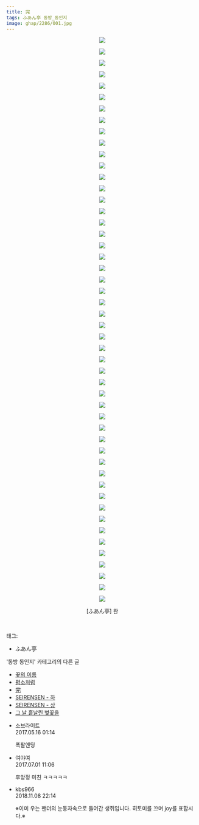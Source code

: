 ```yaml
---
title: 完
tags: ふあん亭 동방_동인지
image: ghap/2286/001.jpg
---
```

<div class="article">
<p style="text-align: center; clear: none; float: none;"><img src="{{ site.nasurl }}/ghap/2286/001.jpg"/></p>
<p style="text-align: center; clear: none; float: none;"><img src="{{ site.nasurl }}/ghap/2286/002.jpg"/></p>
<p style="text-align: center; clear: none; float: none;"><img src="{{ site.nasurl }}/ghap/2286/003.jpg"/></p>
<p style="text-align: center; clear: none; float: none;"><img src="{{ site.nasurl }}/ghap/2286/004.jpg"/></p>
<p style="text-align: center; clear: none; float: none;"><img src="{{ site.nasurl }}/ghap/2286/005.jpg"/></p>
<p style="text-align: center; clear: none; float: none;"><img src="{{ site.nasurl }}/ghap/2286/006.jpg"/></p>
<p style="text-align: center; clear: none; float: none;"><img src="{{ site.nasurl }}/ghap/2286/007.jpg"/></p>
<p style="text-align: center; clear: none; float: none;"><img src="{{ site.nasurl }}/ghap/2286/008.jpg"/></p>
<p style="text-align: center; clear: none; float: none;"><img src="{{ site.nasurl }}/ghap/2286/009.jpg"/></p>
<p style="text-align: center; clear: none; float: none;"><img src="{{ site.nasurl }}/ghap/2286/010.jpg"/></p>
<p style="text-align: center; clear: none; float: none;"><img src="{{ site.nasurl }}/ghap/2286/011.jpg"/></p>
<p style="text-align: center; clear: none; float: none;"><img src="{{ site.nasurl }}/ghap/2286/012.jpg"/></p>
<p style="text-align: center; clear: none; float: none;"><img src="{{ site.nasurl }}/ghap/2286/013.jpg"/></p>
<p style="text-align: center; clear: none; float: none;"><img src="{{ site.nasurl }}/ghap/2286/014.jpg"/></p>
<p style="text-align: center; clear: none; float: none;"><img src="{{ site.nasurl }}/ghap/2286/015.jpg"/></p>
<p style="text-align: center; clear: none; float: none;"><img src="{{ site.nasurl }}/ghap/2286/016.jpg"/></p>
<p style="text-align: center; clear: none; float: none;"><img src="{{ site.nasurl }}/ghap/2286/017.jpg"/></p>
<p style="text-align: center; clear: none; float: none;"><img src="{{ site.nasurl }}/ghap/2286/018.jpg"/></p>
<p style="text-align: center; clear: none; float: none;"><img src="{{ site.nasurl }}/ghap/2286/019.jpg"/></p>
<p style="text-align: center; clear: none; float: none;"><img src="{{ site.nasurl }}/ghap/2286/020.jpg"/></p>
<p style="text-align: center; clear: none; float: none;"><img src="{{ site.nasurl }}/ghap/2286/021.jpg"/></p>
<p style="text-align: center; clear: none; float: none;"><img src="{{ site.nasurl }}/ghap/2286/022.jpg"/></p>
<p style="text-align: center; clear: none; float: none;"><img src="{{ site.nasurl }}/ghap/2286/023.jpg"/></p>
<p style="text-align: center; clear: none; float: none;"><img src="{{ site.nasurl }}/ghap/2286/024.jpg"/></p>
<p style="text-align: center; clear: none; float: none;"><img src="{{ site.nasurl }}/ghap/2286/025.jpg"/></p>
<p style="text-align: center; clear: none; float: none;"><img src="{{ site.nasurl }}/ghap/2286/026.jpg"/></p>
<p style="text-align: center; clear: none; float: none;"><img src="{{ site.nasurl }}/ghap/2286/027.jpg"/></p>
<p style="text-align: center; clear: none; float: none;"><img src="{{ site.nasurl }}/ghap/2286/028.jpg"/></p>
<p style="text-align: center; clear: none; float: none;"><img src="{{ site.nasurl }}/ghap/2286/029.jpg"/></p>
<p style="text-align: center; clear: none; float: none;"><img src="{{ site.nasurl }}/ghap/2286/030.jpg"/></p>
<p style="text-align: center; clear: none; float: none;"><img src="{{ site.nasurl }}/ghap/2286/031.jpg"/></p>
<p style="text-align: center; clear: none; float: none;"><img src="{{ site.nasurl }}/ghap/2286/032.jpg"/></p>
<p style="text-align: center; clear: none; float: none;"><img src="{{ site.nasurl }}/ghap/2286/033.jpg"/></p>
<p style="text-align: center; clear: none; float: none;"><img src="{{ site.nasurl }}/ghap/2286/034.jpg"/></p>
<p style="text-align: center; clear: none; float: none;"><img src="{{ site.nasurl }}/ghap/2286/035.jpg"/></p>
<p style="text-align: center; clear: none; float: none;"><img src="{{ site.nasurl }}/ghap/2286/036.jpg"/></p>
<p style="text-align: center; clear: none; float: none;"><img src="{{ site.nasurl }}/ghap/2286/037.jpg"/></p>
<p style="text-align: center; clear: none; float: none;"><img src="{{ site.nasurl }}/ghap/2286/038.jpg"/></p>
<p style="text-align: center; clear: none; float: none;"><img src="{{ site.nasurl }}/ghap/2286/039.jpg"/></p>
<p style="text-align: center; clear: none; float: none;"><img src="{{ site.nasurl }}/ghap/2286/040.jpg"/></p>
<p style="text-align: center; clear: none; float: none;"><img src="{{ site.nasurl }}/ghap/2286/041.jpg"/></p>
<p style="text-align: center; clear: none; float: none;"><img src="{{ site.nasurl }}/ghap/2286/042.jpg"/></p>
<p style="text-align: center; clear: none; float: none;"><img src="{{ site.nasurl }}/ghap/2286/043.jpg"/></p>
<p style="text-align: center; clear: none; float: none;"><img src="{{ site.nasurl }}/ghap/2286/044.jpg"/></p>
<p style="text-align: center; clear: none; float: none;"><img src="{{ site.nasurl }}/ghap/2286/045.jpg"/></p>
<p style="text-align: center; clear: none; float: none;"><img src="{{ site.nasurl }}/ghap/2286/046.jpg"/></p>
<p style="text-align: center; clear: none; float: none;"><img src="{{ site.nasurl }}/ghap/2286/047.jpg"/></p>
<p style="text-align: center; clear: none; float: none;"><img src="{{ site.nasurl }}/ghap/2286/048.jpg"/></p>
<p style="text-align: center; clear: none; float: none;"><img src="{{ site.nasurl }}/ghap/2286/049.jpg"/></p>
<p style="text-align: center; clear: none; float: none;"><img src="{{ site.nasurl }}/ghap/2286/050.jpg"/></p>
<p style="text-align: center; clear: none; float: none;">[ふあん亭] 완</p>
<p><br/></p>
</div><div class="tagTrail">
<p>태그: </p>
<ul>
<li>ふあん亭</li>
</ul>
</div><div class="another">
<p>'동방 동인지' 카테고리의 다른 글</p>
<ul>
<li><a href="/2016-09-22-ghap_2288">꽃의 이름</a></li>
<li><a href="/2016-09-22-ghap_2287">평소처럼</a></li>
<li><a href="/2016-09-22-ghap_2286">完</a></li>
<li><a href="/2016-09-22-ghap_2285">SEIRENSEN - 하</a></li>
<li><a href="/2016-09-22-ghap_2284">SEIRENSEN - 상</a></li>
<li><a href="/2016-09-22-ghap_2283">그 날 흩날린 벚꽃을</a></li>
</ul>
</div><div class="cb_module cb_fluid">
<div class="cb_wrt cb_profile">
<div class="comment">
<ul>
<li class="cb_thumb_off" id="comment14990040">
<div class="cb_comment_area">
<div class="cb_info_area">
<div class="cb_section">
<span class="cb_nick_name">소브라이트</span>
</div>
<div class="cb_section">
<span class="cb_date">2017.05.16 01:14 </span>
</div>
</div>
<div class="cb_dsc_comment">
<p class="cb_dsc">
											폭팔엔딩
										</p>
</div>
</div></li>
<li class="cb_thumb_off" id="comment15026627">
<div class="cb_comment_area">
<div class="cb_info_area">
<div class="cb_section">
<span class="cb_nick_name">여야여</span>
</div>
<div class="cb_section">
<span class="cb_date">2017.07.01 11:06 </span>
</div>
</div>
<div class="cb_dsc_comment">
<p class="cb_dsc">
											후앙정 미친 ㅋㅋㅋㅋㅋ
										</p>
</div>
</div></li>
<li class="cb_thumb_off" id="comment15370072">
<div class="cb_comment_area">
<div class="cb_info_area">
<div class="cb_section">
<span class="cb_nick_name">kbs966</span>
</div>
<div class="cb_section">
<span class="cb_date">2018.11.08 22:14 </span>
</div>
</div>
<div class="cb_dsc_comment">
<p class="cb_dsc">
											※이미 우는 팬더의 눈동자속으로 들어간 생쥐입니다. 히토미를 끄며 joy를 표합시다.※
										</p>
</div>
</div></li>
</ul>
</div>
</div><!-- commentList close -->
</div>